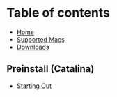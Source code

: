 # Table of contents

* [Home](README.md)
* [Supported Macs](supported-macs.md)
* [Downloads](downloads.md)

## Preinstall \(Catalina\)

* [Starting Out](preinstall-catalina/starting-out.md)

